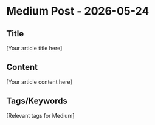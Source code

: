 # Medium Post - 2026-05-24

## Title
[Your article title here]

## Content
[Your article content here]

## Tags/Keywords
[Relevant tags for Medium]
